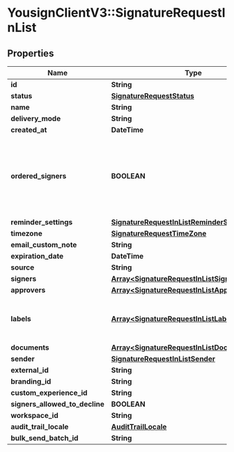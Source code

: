 # YousignClientV3::SignatureRequestInList

## Properties
Name | Type | Description | Notes
------------ | ------------- | ------------- | -------------
**id** | **String** |  | 
**status** | [**SignatureRequestStatus**](SignatureRequestStatus.md) |  | 
**name** | **String** |  | 
**delivery_mode** | **String** |  | 
**created_at** | **DateTime** |  | 
**ordered_signers** | **BOOLEAN** | Enable an ordered workflow, each signer will be requested to sign in a sequential order | 
**reminder_settings** | [**SignatureRequestInListReminderSettings**](SignatureRequestInListReminderSettings.md) |  | 
**timezone** | [**SignatureRequestTimeZone**](SignatureRequestTimeZone.md) |  | 
**email_custom_note** | **String** |  | 
**expiration_date** | **DateTime** |  | 
**source** | **String** |  | 
**signers** | [**Array&lt;SignatureRequestInListSignersInner&gt;**](SignatureRequestInListSignersInner.md) |  | 
**approvers** | [**Array&lt;SignatureRequestInListApproversInner&gt;**](SignatureRequestInListApproversInner.md) |  | [optional] 
**labels** | [**Array&lt;SignatureRequestInListLabelsInner&gt;**](SignatureRequestInListLabelsInner.md) | Labels associated to the Signature Request | [optional] 
**documents** | [**Array&lt;SignatureRequestInListDocumentsInner&gt;**](SignatureRequestInListDocumentsInner.md) |  | 
**sender** | [**SignatureRequestInListSender**](SignatureRequestInListSender.md) |  | 
**external_id** | **String** |  | 
**branding_id** | **String** |  | 
**custom_experience_id** | **String** |  | 
**signers_allowed_to_decline** | **BOOLEAN** |  | 
**workspace_id** | **String** |  | [optional] 
**audit_trail_locale** | [**AuditTrailLocale**](AuditTrailLocale.md) |  | 
**bulk_send_batch_id** | **String** |  | 

